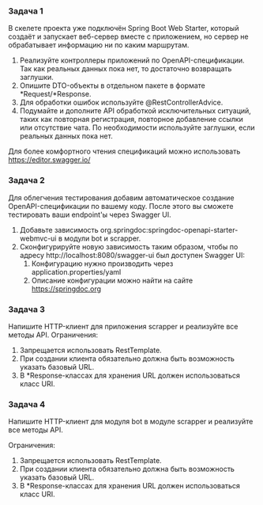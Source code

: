 ### Задача 1
В скелете проекта уже подключён Spring Boot Web Starter, который создаёт и запускает веб-сервер вместе с приложением, но сервер не обрабатывает информацию ни по каким маршрутам.

1. Реализуйте контроллеры приложений по OpenAPI-спецификации. Так как реальных данных пока нет, то достаточно возвращать заглушки.
2. Опишите DTO-объекты в отдельном пакете в формате *Request/*Response.
3. Для обработки ошибок используйте @RestControllerAdvice.
4. Подумайте и дополните API обработкой исключительных ситуаций, таких как повторная регистрация, повторное добавление ссылки или отсутствие чата. По необходимости используйте заглушки, если реальных данных пока нет.

Для более комфортного чтения спецификаций можно использовать https://editor.swagger.io/


### Задача 2
Для облегчения тестирования добавим автоматическое создание OpenAPI-спецификации по вашему коду. После этого вы сможете тестировать ваши endpoint'ы через Swagger UI.

1. Добавьте зависимость org.springdoc:springdoc-openapi-starter-webmvc-ui в модули bot и scrapper.
2. Сконфигурируйте новую зависимость таким образом, чтобы по адресу http://localhost:8080/swagger-ui был доступен Swagger UI:
   1. Конфигурацию нужно производить через application.properties/yaml
   2. Описание конфигурации можно найти на сайте https://springdoc.org


### Задача 3
Напишите HTTP-клиент для приложения scrapper и реализуйте все методы API. Ограничения:

1. Запрещается использовать RestTemplate.
2. При создании клиента обязательно должна быть возможность указать базовый URL.
3. В *Response-классах для хранения URL должен использоваться класс URI.


### Задача 4
Напишите HTTP-клиент для модуля bot в модуле scrapper и реализуйте все методы API.

Ограничения:
1. Запрещается использовать RestTemplate.
2. При создании клиента обязательно должна быть возможность указать базовый URL.
3. В *Response-классах для хранения URL должен использоваться класс URI.
